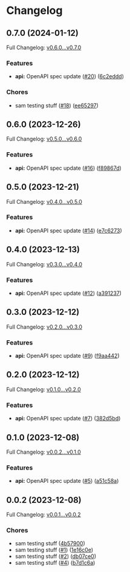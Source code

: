# Changelog

## 0.7.0 (2024-01-12)

Full Changelog: [v0.6.0...v0.7.0](https://github.com/DefinitelyATestOrg/sam-python/compare/v0.6.0...v0.7.0)

### Features

* **api:** OpenAPI spec update ([#20](https://github.com/DefinitelyATestOrg/sam-python/issues/20)) ([6c2eddd](https://github.com/DefinitelyATestOrg/sam-python/commit/6c2eddd59b8868871d2c67ecee91dc90ab20fc63))


### Chores

* sam testing stuff ([#18](https://github.com/DefinitelyATestOrg/sam-python/issues/18)) ([ee65297](https://github.com/DefinitelyATestOrg/sam-python/commit/ee652973426d2fcc41dc4eb79067d00a32323452))

## 0.6.0 (2023-12-26)

Full Changelog: [v0.5.0...v0.6.0](https://github.com/DefinitelyATestOrg/sam-python/compare/v0.5.0...v0.6.0)

### Features

* **api:** OpenAPI spec update ([#16](https://github.com/DefinitelyATestOrg/sam-python/issues/16)) ([f89867d](https://github.com/DefinitelyATestOrg/sam-python/commit/f89867dce7a009304a7b0a7b612f5ec4b97ea3ef))

## 0.5.0 (2023-12-21)

Full Changelog: [v0.4.0...v0.5.0](https://github.com/DefinitelyATestOrg/sam-python/compare/v0.4.0...v0.5.0)

### Features

* **api:** OpenAPI spec update ([#14](https://github.com/DefinitelyATestOrg/sam-python/issues/14)) ([e7c6273](https://github.com/DefinitelyATestOrg/sam-python/commit/e7c627397a75cf7e02a2de052137f6ae56e3401d))

## 0.4.0 (2023-12-13)

Full Changelog: [v0.3.0...v0.4.0](https://github.com/DefinitelyATestOrg/sam-python/compare/v0.3.0...v0.4.0)

### Features

* **api:** OpenAPI spec update ([#12](https://github.com/DefinitelyATestOrg/sam-python/issues/12)) ([a391237](https://github.com/DefinitelyATestOrg/sam-python/commit/a391237b94fd409cdedf5d18c2c8aa66ed6c9237))

## 0.3.0 (2023-12-12)

Full Changelog: [v0.2.0...v0.3.0](https://github.com/DefinitelyATestOrg/sam-python/compare/v0.2.0...v0.3.0)

### Features

* **api:** OpenAPI spec update ([#9](https://github.com/DefinitelyATestOrg/sam-python/issues/9)) ([f9aa442](https://github.com/DefinitelyATestOrg/sam-python/commit/f9aa442c363ac321a7a1d71741d780207859bd0b))

## 0.2.0 (2023-12-12)

Full Changelog: [v0.1.0...v0.2.0](https://github.com/DefinitelyATestOrg/sam-python/compare/v0.1.0...v0.2.0)

### Features

* **api:** OpenAPI spec update ([#7](https://github.com/DefinitelyATestOrg/sam-python/issues/7)) ([382d5bd](https://github.com/DefinitelyATestOrg/sam-python/commit/382d5bd96f9d1c5cb9ea254fc6e0ed9f3b279baf))

## 0.1.0 (2023-12-08)

Full Changelog: [v0.0.2...v0.1.0](https://github.com/DefinitelyATestOrg/sam-python/compare/v0.0.2...v0.1.0)

### Features

* **api:** OpenAPI spec update ([#5](https://github.com/DefinitelyATestOrg/sam-python/issues/5)) ([a51c58a](https://github.com/DefinitelyATestOrg/sam-python/commit/a51c58a353612bc4ede3d8415c270e5abb45bdde))

## 0.0.2 (2023-12-08)

Full Changelog: [v0.0.1...v0.0.2](https://github.com/DefinitelyATestOrg/sam-python/compare/v0.0.1...v0.0.2)

### Chores

* sam testing stuff ([4b57900](https://github.com/DefinitelyATestOrg/sam-python/commit/4b5790059ca9347479ebf62a6e2eab72e0230659))
* sam testing stuff ([#1](https://github.com/DefinitelyATestOrg/sam-python/issues/1)) ([1e16c0e](https://github.com/DefinitelyATestOrg/sam-python/commit/1e16c0e35ffb854af8687f8e04e97a4d238dc49a))
* sam testing stuff ([#2](https://github.com/DefinitelyATestOrg/sam-python/issues/2)) ([db07ce0](https://github.com/DefinitelyATestOrg/sam-python/commit/db07ce036aa66fea1c097eca4744087bdcb5e931))
* sam testing stuff ([#4](https://github.com/DefinitelyATestOrg/sam-python/issues/4)) ([b7d1c6a](https://github.com/DefinitelyATestOrg/sam-python/commit/b7d1c6a8bfee40f2d5b9f2199aaf7eb46edac664))
